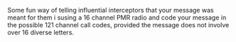 Some fun way of telling influential interceptors that your message was meant for them i susing a 16 channel PMR radio and code your message in the possible 121 channel call codes, provided the message does not involve over 16 diverse letters.
